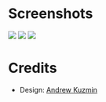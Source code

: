 # Screenshots
![](https://github.com/simeonradivoev/gameflow-launcher/wiki/Screenshots/main_window.png)
![](https://github.com/simeonradivoev/gameflow-launcher/wiki/Screenshots/settings.png)
![](https://github.com/simeonradivoev/gameflow-launcher/wiki/Screenshots/Dropdown.png)
# Credits
* Design: [Andrew Kuzmin](https://dribbble.com/shots/7880263-Game-Store-Launcher)
